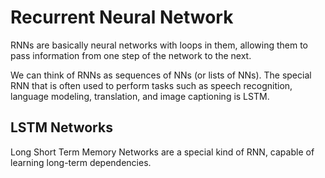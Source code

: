 # Recurrent Neural Network

RNNs are basically neural networks with loops in them, allowing them to pass information from one step of the network to the next.

We can think of RNNs as sequences of NNs (or lists of NNs). The special RNN that is often used to perform tasks such as speech recognition, language modeling, translation, and image captioning is LSTM. 

## LSTM Networks

Long Short Term Memory Networks are a special kind of RNN, capable of learning long-term dependencies. 